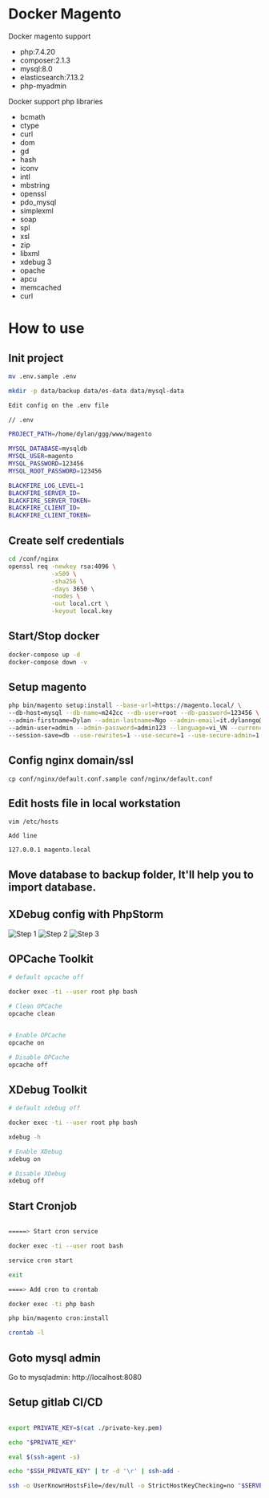 # Docker Magento

Docker magento support

* php:7.4.20
* composer:2.1.3
* mysql:8.0
* elasticsearch:7.13.2
* php-myadmin

Docker support php libraries

* bcmath
* ctype
* curl
* dom
* gd
* hash
* iconv
* intl
* mbstring
* openssl
* pdo_mysql
* simplexml
* soap
* spl
* xsl
* zip
* libxml
* xdebug 3
* opache
* apcu
* memcached
* curl

# How to use

## Init project
```bash
mv .env.sample .env

mkdir -p data/backup data/es-data data/mysql-data

Edit config on the .env file

// .env

PROJECT_PATH=/home/dylan/ggg/www/magento

MYSQL_DATABASE=mysqldb
MYSQL_USER=magento
MYSQL_PASSWORD=123456
MYSQL_ROOT_PASSWORD=123456

BLACKFIRE_LOG_LEVEL=1
BLACKFIRE_SERVER_ID=
BLACKFIRE_SERVER_TOKEN=
BLACKFIRE_CLIENT_ID=
BLACKFIRE_CLIENT_TOKEN=

```

## Create self credentials
```bash
cd /conf/nginx
openssl req -newkey rsa:4096 \
            -x509 \
            -sha256 \
            -days 3650 \
            -nodes \
            -out local.crt \
            -keyout local.key
```

## Start/Stop docker
```bash
docker-compose up -d
docker-compose down -v

```

## Setup magento
```bash
php bin/magento setup:install --base-url=https://magento.local/ \
--db-host=mysql --db-name=m242cc --db-user=root --db-password=123456 \
--admin-firstname=Dylan --admin-lastname=Ngo --admin-email=it.dylanngo@gmail.com \
--admin-user=admin --admin-password=admin123 --language=vi_VN --currency=VND --timezone=Asia/Ho_Chi_Minh \
--session-save=db --use-rewrites=1 --use-secure=1 --use-secure-admin=1 --elasticsearch-host=elasticsearch --elasticsearch-port=9200 --search-engine=elasticsearch7 --elasticsearch-index-prefix=pdm --elasticsearch-enable-auth=false --cleanup-database
```

## Config nginx domain/ssl
```
cp conf/nginx/default.conf.sample conf/nginx/default.conf

```

## Edit hosts file in local workstation
```
vim /etc/hosts

Add line

127.0.0.1 magento.local
```

## Move database to backup folder, It'll help you to import database.

## XDebug config with PhpStorm

![Step 1](./data/backup/debug1.png)
![Step 2](./data/backup/debug2.png)
![Step 3](./data/backup/debug3.png)

## OPCache Toolkit
```bash
# default opcache off

docker exec -ti --user root php bash

# Clean OPCache
opcache clean


# Enable OPCache
opcache on

# Disable OPCache
opcache off

```

## XDebug Toolkit
```bash
# default xdebug off

docker exec -ti --user root php bash

xdebug -h

# Enable XDebug
xdebug on

# Disable XDebug
xdebug off

```

## Start Cronjob
```bash

=====> Start cron service

docker exec -ti --user root bash

service cron start

exit

====> Add cron to crontab

docker exec -ti php bash

php bin/magento cron:install

crontab -l

```

## Goto mysql admin

Go to mysqladmin: http://localhost:8080


## Setup gitlab CI/CD

```bash

export PRIVATE_KEY=$(cat ./private-key.pem)

echo "$PRIVATE_KEY"

eval $(ssh-agent -s)

echo "$SSH_PRIVATE_KEY" | tr -d '\r' | ssh-add -

ssh -o UserKnownHostsFile=/dev/null -o StrictHostKeyChecking=no "$SERVER_USER"@"$SERVER_HOST"

```